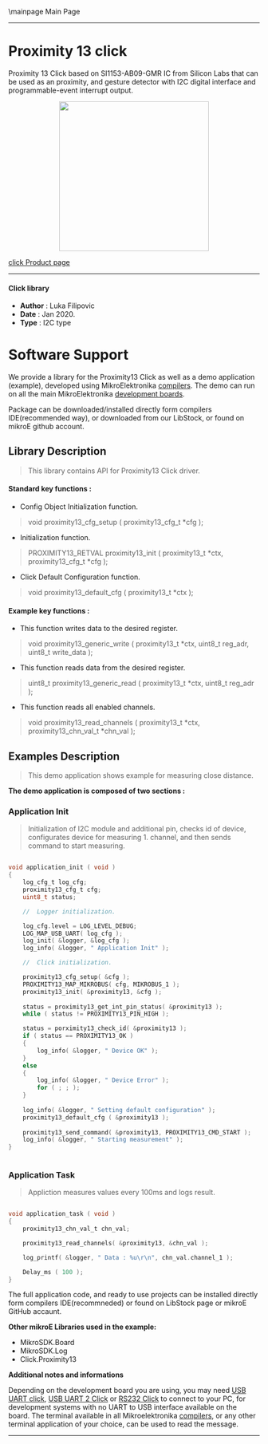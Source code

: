 \mainpage Main Page
 
---
# Proximity 13 click

Proximity 13 Click based on SI1153-AB09-GMR IC from Silicon Labs that can be used as an proximity, and gesture detector with I2C digital interface and programmable-event interrupt output.

<p align="center">
  <img src="https://download.mikroe.com/images/click_for_ide/proximity13_click.png" height=300px>
</p>

[click Product page](<https://www.mikroe.com/proximity-13-click>)

---


#### Click library 

- **Author**        : Luka Filipovic
- **Date**          : Jan 2020.
- **Type**          : I2C type


# Software Support

We provide a library for the Proximity13 Click 
as well as a demo application (example), developed using MikroElektronika 
[compilers](https://shop.mikroe.com/compilers). 
The demo can run on all the main MikroElektronika [development boards](https://shop.mikroe.com/development-boards).

Package can be downloaded/installed directly form compilers IDE(recommended way), or downloaded from our LibStock, or found on mikroE github account. 

## Library Description

> This library contains API for Proximity13 Click driver.

#### Standard key functions :

- Config Object Initialization function.
> void proximity13_cfg_setup ( proximity13_cfg_t *cfg ); 
 
- Initialization function.
> PROXIMITY13_RETVAL proximity13_init ( proximity13_t *ctx, proximity13_cfg_t *cfg );

- Click Default Configuration function.
> void proximity13_default_cfg ( proximity13_t *ctx );


#### Example key functions :

- This function writes data to the desired register.
> void proximity13_generic_write ( proximity13_t *ctx, uint8_t reg_adr, uint8_t write_data );
 
- This function reads data from the desired register.
> uint8_t proximity13_generic_read ( proximity13_t *ctx, uint8_t reg_adr );

- This function reads all enabled channels.
> void proximity13_read_channels ( proximity13_t *ctx, proximity13_chn_val_t *chn_val );

## Examples Description

> This demo application shows example for measuring close distance.

**The demo application is composed of two sections :**

### Application Init 

> Initialization of I2C module and additional pin, checks id of device, 
> configurates device for measuring 1. channel,
> and then sends command to start measuring.

```c

void application_init ( void )
{
    log_cfg_t log_cfg;
    proximity13_cfg_t cfg;
    uint8_t status;

    //  Logger initialization.

    log_cfg.level = LOG_LEVEL_DEBUG;
    LOG_MAP_USB_UART( log_cfg );
    log_init( &logger, &log_cfg );
    log_info( &logger, " Application Init" );

    //  Click initialization.

    proximity13_cfg_setup( &cfg );
    PROXIMITY13_MAP_MIKROBUS( cfg, MIKROBUS_1 );
    proximity13_init( &proximity13, &cfg );
    
    status = proximity13_get_int_pin_status( &proximity13 );
    while ( status != PROXIMITY13_PIN_HIGH );

    status = porximity13_check_id( &proximity13 );
    if ( status == PROXIMITY13_OK )
    {
        log_info( &logger, " Device OK" );
    }
    else
    {
        log_info( &logger, " Device Error" );
        for ( ; ; );
    }
    
    log_info( &logger, " Setting default configuration" );
    proximity13_default_cfg ( &proximity13 );
    
    proximity13_send_command( &proximity13, PROXIMITY13_CMD_START );
    log_info( &logger, " Starting measurement" );
}
  
```

### Application Task

> Appliction measures values every 100ms and logs result.

```c

void application_task ( void )
{
    proximity13_chn_val_t chn_val;

    proximity13_read_channels( &proximity13, &chn_val );

    log_printf( &logger, " Data : %u\r\n", chn_val.channel_1 );

    Delay_ms ( 100 );
}  

```

The full application code, and ready to use projects can be  installed directly form compilers IDE(recommneded) or found on LibStock page or mikroE GitHub accaunt.

**Other mikroE Libraries used in the example:** 

- MikroSDK.Board
- MikroSDK.Log
- Click.Proximity13

**Additional notes and informations**

Depending on the development board you are using, you may need 
[USB UART click](https://shop.mikroe.com/usb-uart-click), 
[USB UART 2 Click](https://shop.mikroe.com/usb-uart-2-click) or 
[RS232 Click](https://shop.mikroe.com/rs232-click) to connect to your PC, for 
development systems with no UART to USB interface available on the board. The 
terminal available in all Mikroelektronika 
[compilers](https://shop.mikroe.com/compilers), or any other terminal application 
of your choice, can be used to read the message.



---
